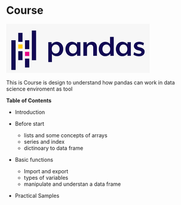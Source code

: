# Course
![](https://github.com/JhonAlexanderBD/Course-in-Pandas/blob/main/images/pandas.jpg)

This is Course is design to understand how pandas can work in data science enviroment as tool



****Table of Contents****

+ Introduction

+ Before start
    + lists and some concepts of arrays
    + series and index
    + dictinoary to data frame
    
+ Basic functions
    * Import and export 
    * types of variables
    * manipulate and understan a data frame 

+ Practical Samples
      



